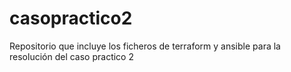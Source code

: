 # casopractico2
Repositorio que incluye los ficheros de terraform y ansible para la resolución del caso practico 2

